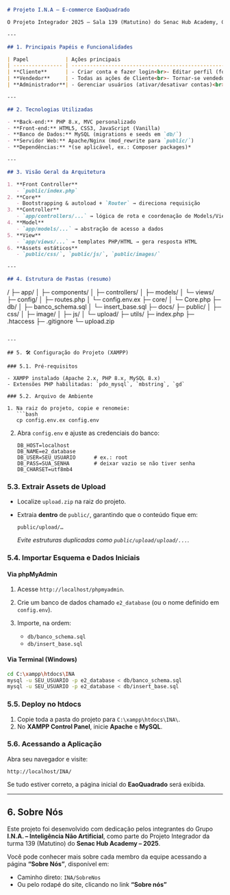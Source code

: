 ```markdown
# Projeto I.N.A – E-commerce EaoQuadrado

O Projeto Integrador 2025 – Sala 139 (Matutino) do Senac Hub Academy, Grupo **I.N.A.** (Inteligência Não Artificial), consiste em um e‑commerce chamado **EaoQuadrado**, totalmente desenvolvido “na unha” em **PHP**, **JavaScript**, **HTML** e **CSS**.

---

## 1. Principais Papéis e Funcionalidades

| Papel            | Ações principais                                                                                           |
| ---------------- | ---------------------------------------------------------------------------------------------------------- |
| **Cliente**      | - Criar conta e fazer login<br>- Editar perfil (foto e banner)<br>- Navegar e comprar produtos<br>- Avaliar produtos (texto + imagens) |
| **Vendedor**     | - Todas as ações de Cliente<br>- Tornar‑se vendedor (após aprovação do Admin)<br>- Cadastrar/editar/remover produtos (upload múltiplo de imagens)<br>- Destacar produtos no perfil |
| **Administrador**| - Gerenciar usuários (ativar/desativar contas)<br>- Aprovar solicitações de vendedores<br>- Configurar carrossel e destaques na home<br>- Editar informações globais do sistema |

---

## 2. Tecnologias Utilizadas

- **Back‑end:** PHP 8.x, MVC personalizado  
- **Front‑end:** HTML5, CSS3, JavaScript (Vanilla)  
- **Banco de Dados:** MySQL (migrations e seeds em `db/`)  
- **Servidor Web:** Apache/Nginx (mod_rewrite para `public/`)  
- **Dependências:** *(se aplicável, ex.: Composer packages)*  

---

## 3. Visão Geral da Arquitetura

1. **Front Controller**  
   - `public/index.php`  
2. **Core**  
   - Bootstrapping & autoload + `Router` → direciona requisição  
3. **Controller**  
   - `app/controllers/...` → lógica de rota e coordenação de Models/Views  
4. **Model**  
   - `app/models/...` → abstração de acesso a dados  
5. **View**  
   - `app/views/...` → templates PHP/HTML → gera resposta HTML  
6. **Assets estáticos**  
   - `public/css/`, `public/js/`, `public/images/`  

---

## 4. Estrutura de Pastas (resumo)

```

/
├─ app/
│  ├─ components/
│  ├─ controllers/
│  ├─ models/
│  └─ views/
├─ config/
│  ├─ routes.php
│  └─ config.env.ex
├─ core/
│  └─ Core.php
├─ db/
│  ├─ banco\_schema.sql
│  └─ insert\_base.sql
├─ docs/
├─ public/
│  ├─ css/
│  ├─ image/
│  ├─ js/
│  └─ upload/
├─ utils/
├─ index.php
├─ .htaccess
├─ .gitignore
└─ upload.zip

````

---

## 5. 🛠️ Configuração do Projeto (XAMPP)

### 5.1. Pré‑requisitos

- XAMPP instalado (Apache 2.x, PHP 8.x, MySQL 8.x)  
- Extensões PHP habilitadas: `pdo_mysql`, `mbstring`, `gd`  

### 5.2. Arquivo de Ambiente

1. Na raiz do projeto, copie e renomeie:  
   ```bash
   cp config.env.ex config.env
````

2. Abra `config.env` e ajuste as credenciais do banco:

   ```dotenv
   DB_HOST=localhost
   DB_NAME=e2_database
   DB_USER=SEU_USUARIO      # ex.: root
   DB_PASS=SUA_SENHA        # deixar vazio se não tiver senha
   DB_CHARSET=utf8mb4
   ```

### 5.3. Extrair Assets de Upload

* Localize `upload.zip` na raiz do projeto.
* Extraia **dentro** de `public/`, garantindo que o conteúdo fique em:

  ```
  public/upload/…
  ```

  *Evite estruturas duplicadas como `public/upload/upload/...`.*

### 5.4. Importar Esquema e Dados Iniciais

#### Via phpMyAdmin

1. Acesse `http://localhost/phpmyadmin`.
2. Crie um banco de dados chamado `e2_database` (ou o nome definido em `config.env`).
3. Importe, na ordem:

   * `db/banco_schema.sql`
   * `db/insert_base.sql`

#### Via Terminal (Windows)

```bash
cd C:\xampp\htdocs\INA
mysql -u SEU_USUARIO -p e2_database < db/banco_schema.sql
mysql -u SEU_USUARIO -p e2_database < db/insert_base.sql
```

### 5.5. Deploy no htdocs

1. Copie toda a pasta do projeto para `C:\xampp\htdocs\INA\`.
2. No **XAMPP Control Panel**, inicie **Apache** e **MySQL**.

### 5.6. Acessando a Aplicação

Abra seu navegador e visite:

```
http://localhost/INA/
```

Se tudo estiver correto, a página inicial do **EaoQuadrado** será exibida.

---

## 6. Sobre Nós

Este projeto foi desenvolvido com dedicação pelos integrantes do Grupo **I.N.A. – Inteligência Não Artificial**, como parte do Projeto Integrador da turma 139 (Matutino) do **Senac Hub Academy – 2025**.

Você pode conhecer mais sobre cada membro da equipe acessando a página **“Sobre Nós”**, disponível em:

- Caminho direto: `INA/SobreNos`
- Ou pelo rodapé do site, clicando no link **“Sobre nós”**
